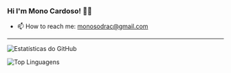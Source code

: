 ### Hi I'm Mono Cardoso! ✌🏻  
  
- 📫 How to reach me: monosodrac@gmail.com

---

![Estatísticas do GitHub](https://github-readme-stats.vercel.app/api?username=monosodrac&show_icons=true&count_private=true&hide=prs,issues,contribs&theme=dark)

![Top Linguagens](https://github-readme-stats.vercel.app/api/top-langs/?username=monosodrac&size_weight=.2&count_weight=.8&theme=dark)
